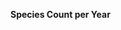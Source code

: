 
<span><span><p dir="auto"><strong>Species Count per Year</strong></p></span></span><canvas height="0" width="0" style="display: block; box-sizing: border-box; height: 0px; width: 0px;"></canvas>
